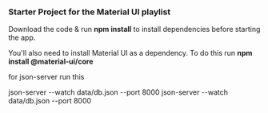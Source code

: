 ### Starter Project for the Material UI playlist

Download the code & run **npm install** to install dependencies before starting the app.

You'll also need to install Material UI as a dependency. To do this run **npm install @material-ui/core**


for json-server run this

json-server --watch data/db.json --port 8000
json-server --watch data/db.json --port 8000